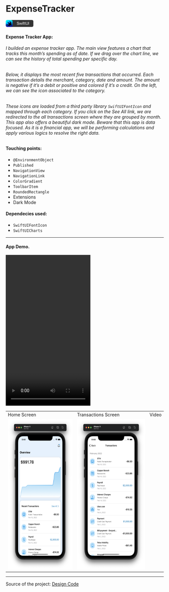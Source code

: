 # ExpenseTracker

<img src="./Assets/swiftui-badge.png" width="88px" />

#### Expense Tracker App:

###### I builded an expense tracker app. The main view features a chart that tracks this month’s spending as of date. If we drag over the chart line, we can see the history of total spending per specific day. 

###### Below, it displays the most recent five transactions that occurred. Each transaction details the merchant, category, date and amount. The amount is negative if it’s a debit or positive and colored if it’s a credit. On the left, we can see the icon associated to the category. 

###### These icons are loaded from a third party library `SwiftUIFontIcon` and mapped through each category. If you click on the See All link, we are redirected to the all transactions screen where they are grouped by month. This app also offers a beautiful dark mode. Beware that this app is data focused. As it is a financial app, we will be performing calculations and apply various logics to resolve the right data.

#### Touching points:
- `@EnvironmentObject`
- `Published`
- `NavigationView`
- `NavigationLink`
- `ColorGradient`
- `ToolbarItem`
- `RoundedRectangle`
- Extensions
- Dark Mode

#### Dependecies used:
- `SwiftUIFontIcon`
- `SwiftUICharts`

---

#### App Demo.
<table>
  <tr>
    <td>Home Screen</td>
	<td>Transactions Screen</td>
	<td>Video</td>
  </tr>
  <tr>
    <td><img src="Assets/HomeScreen.png" width=270 height=480></td>
    <td><img src="Assets/TransactionsScreen.png" width=270 height=480></td>
<!--    <td>-->
<!--		<video width="270" height="480" controls>-->
			<video src="Assets/Video/DemoVideo.mp4" width=270px  height=480px controls>
			</video>
<!--			<source src="Assets/Video/DemoVideo.mp4" type="DemoVideo/mp4">-->
<!--			<source src="Assets/Video/DemoVideo.mov" type="DemoVideo/mov">-->
<!--		</video>-->
<!--    </td>-->
  </tr>
</table>

---

Source of the project: [Design Code](https://www.youtube.com/watch?v=Bu6fAlltatA)
